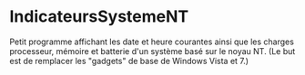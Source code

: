 # IndicateursSystemeNT

Petit programme affichant les date et heure courantes ainsi que les charges
processeur, mémoire et batterie d'un système basé sur le noyau NT.
(Le but est de remplacer les "gadgets" de base de Windows Vista et 7.)

